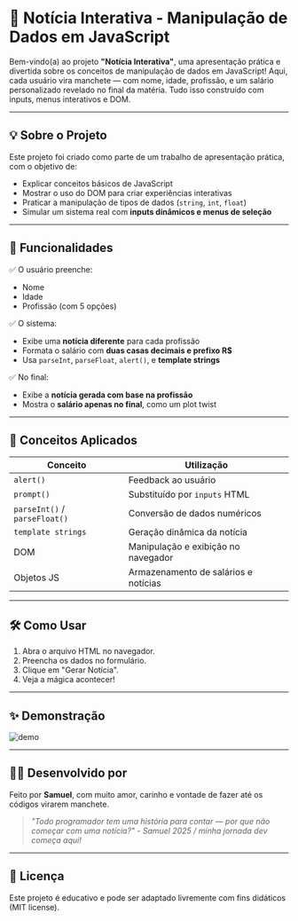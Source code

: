# 📰 Notícia Interativa - Manipulação de Dados em JavaScript

Bem-vindo(a) ao projeto **"Notícia Interativa"**, uma apresentação prática e divertida sobre os conceitos de manipulação de dados em JavaScript! Aqui, cada usuário vira manchete — com nome, idade, profissão, e um salário personalizado revelado no final da matéria. Tudo isso construído com inputs, menus interativos e DOM.

---

## 💡 Sobre o Projeto

Este projeto foi criado como parte de um trabalho de apresentação prática, com o objetivo de:

- Explicar conceitos básicos de JavaScript
- Mostrar o uso do DOM para criar experiências interativas
- Praticar a manipulação de tipos de dados (`string`, `int`, `float`)
- Simular um sistema real com **inputs dinâmicos e menus de seleção**

---

## 📌 Funcionalidades

✅ O usuário preenche:
- Nome
- Idade
- Profissão (com 5 opções)

✅ O sistema:
- Exibe uma **notícia diferente** para cada profissão
- Formata o salário com **duas casas decimais e prefixo R$**
- Usa `parseInt`, `parseFloat`, `alert()`, e **template strings**

✅ No final:
- Exibe a **notícia gerada com base na profissão**
- Mostra o **salário apenas no final**, como um plot twist

---

## 🧠 Conceitos Aplicados

| Conceito | Utilização |
|---------|------------|
| `alert()` | Feedback ao usuário |
| `prompt()` | Substituído por `inputs` HTML |
| `parseInt()` / `parseFloat()` | Conversão de dados numéricos |
| `template strings` | Geração dinâmica da notícia |
| DOM | Manipulação e exibição no navegador |
| Objetos JS | Armazenamento de salários e notícias |

---

## 🛠️ Como Usar

1. Abra o arquivo HTML no navegador.
2. Preencha os dados no formulário.
3. Clique em "Gerar Notícia".
4. Veja a mágica acontecer!

---

## ✨ Demonstração

![demo](https://media.giphy.com/media/v1.Y2lkPTc5MGI3NjExNnRzaTUxMG52cWI1cmF1anFsaTdvcXh3bDkzY2htZDI4dG03YTIzZCZlcD12MV9naWZzX3NlYXJjaCZjdD1n/Zy7Us5oZ5wRpG/giphy.gif)

---

## 👨‍🎓 Desenvolvido por

Feito por **Samuel**, com muito amor, carinho e vontade de fazer até os códigos virarem manchete.

> *"Todo programador tem uma história para contar — por que não começar com uma notícia?" - Samuel 2025 / minha jornada dev começa aqui!*

---

## 📎 Licença

Este projeto é educativo e pode ser adaptado livremente com fins didáticos (MIT license).